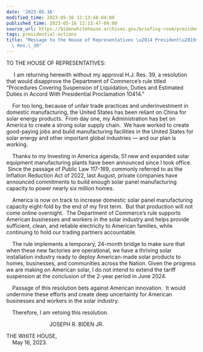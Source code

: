 ```yaml
---
date: '2023-05-16'
modified_time: 2023-05-16 12:13:48-04:00
published_time: 2023-05-16 12:13:47-04:00
source_url: https://bidenwhitehouse.archives.gov/briefing-room/presidential-actions/2023/05/16/message-to-the-house-of-representatives-presidents-veto-of-h-j-res-39/
tags: presidential-actions
title: "Message to the House of Representatives \u2014 President\u2019s Veto of H.J.\
  \ Res.\_39"
---
```

 
TO THE HOUSE OF REPRESENTATIVES:

     I am returning herewith without my approval H.J. Res. 39,
a resolution that would disapprove the Department of Commerce’s rule
titled “Procedures Covering Suspension of Liquidation, Duties and
Estimated Duties in Accord With Presidential Proclamation 10414.”

    For too long, because of unfair trade practices and underinvestment
in domestic manufacturing, the United States has been reliant on China
for solar energy products.  From day one, my Administration has bet on
America to create a strong solar supply chain.  We have worked to create
good-paying jobs and build manufacturing facilities in the United States
for solar energy and other important global industries — and our plan is
working.

    Thanks to my Investing in America agenda, 51 new and expanded solar
equipment manufacturing plants have been announced since I took office.
 Since the passage of Public Law 117-169, commonly referred to as the
Inflation Reduction Act of 2022, last August, private companies have
announced commitments to build enough solar panel manufacturing capacity
to power nearly six million homes.

    America is now on track to increase domestic solar panel
manufacturing capacity eight-fold by the end of my first term.  But that
production will not come online overnight.  The Department of Commerce’s
rule supports American businesses and workers in the solar industry and
helps provide sufficient, clean, and reliable electricity to American
families, while continuing to hold our trading partners accountable.

    The rule implements a temporary, 24-month bridge to make sure that
when these new factories are operational, we have a thriving solar
installation industry ready to deploy American-made solar products to
homes, businesses, and communities across the Nation. Given the progress
we are making on American solar, I do not intend to extend the tariff
suspension at the conclusion of the 2-year period in June 2024.

    Passage of this resolution bets against American innovation.  It
would undermine these efforts and create deep uncertainty for American
businesses and workers in the solar industry.

    Therefore, I am vetoing this resolution.

                             JOSEPH R. BIDEN JR.

THE WHITE HOUSE,  
    May 16, 2023.
